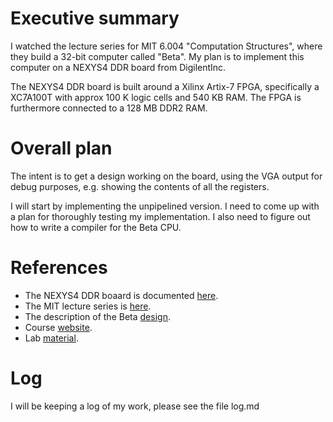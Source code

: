 # Executive summary
I watched the lecture series for MIT 6.004 "Computation Structures", where they
build a 32-bit computer called "Beta".  My plan is to implement this computer
on a NEXYS4 DDR board from DigilentInc.

The NEXYS4 DDR board is built around a Xilinx Artix-7 FPGA, specifically a
XC7A100T with approx 100 K logic cells and 540 KB RAM.  The FPGA is
furthermore connected to a 128 MB DDR2 RAM.

# Overall plan
The intent is to get a design working on the board, using the VGA output for
debug purposes, e.g. showing the contents of all the registers.

I will start by implementing the unpipelined version. I need to come up with a
plan for thoroughly testing my implementation. I also need to figure out how to
write a compiler for the Beta CPU.

# References
* The NEXYS4 DDR boaard is documented [here](https://reference.digilentinc.com/reference/programmable-logic/nexys-4-ddr/start).
* The MIT lecture series is [here](https://www.youtube.com/watch?v=CvfifZsmpQ4&list=PLEyT25pFrWyP_xmCoUTHG74wllpGPX5BC).
* The description of the Beta [design](https://www.youtube.com/watch?v=FQs7LuHb0cA&list=PLEyT25pFrWyP_xmCoUTHG74wllpGPX5BC&index=14).
* Course [website](https://6004.mit.edu/).
* Lab [material](https://ocw.mit.edu/courses/electrical-engineering-and-computer-science/6-004-computation-structures-spring-2009/).

# Log
I will be keeping a log of my work, please see the file log.md

